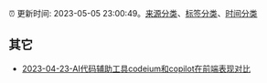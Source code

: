 :alarm_clock: 更新时间: 2023-05-05 23:00:49。[来源分类](../README.md)、[标签分类](../TAGS.md)、[时间分类](../TIMELINE.md)

## 其它




- [2023-04-23-AI代码辅助工具codeium和copilot在前端表现对比](https://www.zhangxinxu.com/wordpress/2023/04/ai-code-tool-codeium-github-copilot/) 